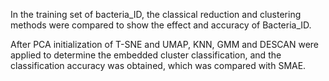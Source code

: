 In the training set of bacteria_ID, the classical reduction and clustering methods were compared to show the effect and accuracy of Bacteria_ID.    

After PCA initialization of T-SNE and UMAP, KNN, GMM and DESCAN were applied to determine the embedded cluster classification, and the classification accuracy was obtained, which was compared with SMAE.    

